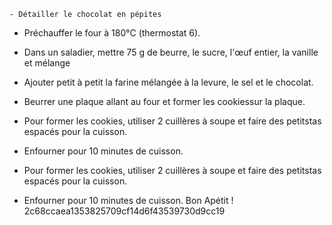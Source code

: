     - Détailler le chocolat en pépites
- Préchauffer le four à 180°C (thermostat 6).
- Dans un saladier, mettre 75 g de beurre, le sucre, l'œuf entier, la vanille et mélange
- Ajouter petit à petit la farine mélangée à la levure, le sel et le chocolat.
- Beurrer une plaque allant au four et former les cookiessur la plaque.

- Pour former les cookies, utiliser 2 cuillères à soupe et faire des petitstas espacés pour la cuisson.
- Enfourner pour 10 minutes de cuisson.
- Pour former les cookies, utiliser 2 cuillères à soupe et faire des petitstas espacés pour la cuisson.
- Enfourner pour 10 minutes de cuisson.
Bon Apétit !
2c68ccaea1353825709cf14d6f43539730d9cc19
